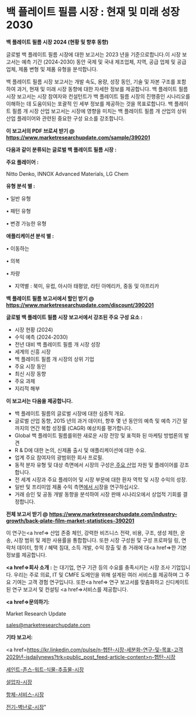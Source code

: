 # 백 플레이트 필름 시장 : 현재 및 미래 성장 2030

<strong>백 플레이트 필름 시장 2024 (현황 및 향후 동향)</strong>

글로벌 백 플레이트 필름 시장에 대한 보고서는 2023 년을 기준으로합니다.이 시장 보고서는 예측 기간 (2024-2030) 동안 국제 및 국내 제조업체, 지역, 공급 업체 및 공급 업체, 제품 변형 및 제품 유형을 분석합니다.

백 플레이트 필름 시장 보고서는 개발 속도, 용량, 성장 동인, 기술 및 자본 구조를 포함하여 과거, 현재 및 미래 시장 동향에 대한 자세한 정보를 제공합니다. 백 플레이트 필름 시장 보고서는 시장 참여자와 컨설턴트가 백 플레이트 필름 시장의 진행중인 시나리오를 이해하는 데 도움이되는 포괄적 인 세부 정보를 제공하는 것을 목표로합니다. 백 플레이트 필름 개 시장 산업 보고서는 시장에 영향을 미치는 백 플레이트 필름 개 산업의 상위 산업 플레이어와 관련된 중요한 구성 요소를 강조합니다.



<strong>이 보고서의 PDF 브로셔 받기 @ <a href=https://www.marketresearchupdate.com/sample/390201>https://www.marketresearchupdate.com/sample/390201</a></strong>



<strong>다음과 같이 분류되는 글로벌 백 플레이트 필름 시장 :</strong>



<strong>주요 플레이어 :</strong>

Nitto Denko, INNOX Advanced Materials, LG Chem



<strong>유형 분석 별 :</strong>

• 일반 유형

• 패턴 유형

• 변경 가능한 유형



<strong>애플리케이션 분석 별 :</strong>

• 이동하는

• 의복

• 차량

<ul>
  <li>지역별 : 북미, 유럽, 아시아 태평양, 라틴 아메리카, 중동 및 아프리카</li>
</ul>


<strong>백 플레이트 필름 보고서에서 할인 받기 @ <a href=https://www.marketresearchupdate.com/discount/390201>https://www.marketresearchupdate.com/discount/390201</a></strong>



<strong>글로벌 백 플레이트 필름 시장 보고서에서 강조된 주요 구성 요소 :</strong>
<ul>
  <li>시장 현황 (2024)</li>
  <li>수익 예측 (2024-2030)</li>
  <li>전년 대비 백 플레이트 필름 개 시장 성장</li>
  <li>세계의 신흥 시장</li>
  <li>백 플레이트 필름 개 시장의 상위 기업</li>
  <li>주요 시장 동인</li>
  <li>최신 시장 동향</li>
  <li>주요 과제</li>
  <li>지리적 해부</li>
</ul>


<strong>이 보고서는 다음을 제공합니다.</strong>
<ul>
  <li>백 플레이트 필름의 글로벌 시장에 대한 심층적 개요.</li>
  <li>글로벌 산업 동향, 2015 년의 과거 데이터, 향후 몇 년 동안의 예측 및 예측 기간 말까지의 연간 복합 성장률 (CAGR) 예상치를 평가합니다.</li>
  <li>Global 백 플레이트 필름를위한 새로운 시장 전망 및 표적화 된 마케팅 방법론의 발견</li>
  <li>R &amp; D에 대한 논의, 신제품 출시 및 애플리케이션에 대한 수요.</li>
  <li>업계 주요 참여자의 광범위한 회사 프로필.</li>
  <li>동적 분자 유형 및 대상 측면에서 시장의 구성은<a href=> 주요 산</a>업 자원 및 플레이어를 강조합니다.</li>
  <li>전 세계 시장과 주요 플레이어 및 시장 부문에 대한 환자 역학 및 시장 수익의 성장.</li>
  <li>일반 및 프리미엄 제품 수익 측면<a href=>에서 시</a>장을 연구하십시오.</li>
  <li>거래 승인 및 공동 개발 동향을 분석하여 시장 판매 시나리오에서 상업적 기회를 결정합니다.</li>
</ul>



<strong>전체 보고서 받기 @ <a href=https://www.marketresearchupdate.com/industry-growth/back-plate-film-market-statistices-390201>https://www.marketresearchupdate.com/industry-growth/back-plate-film-market-statistices-390201</a></strong>

이 연구는<a href=> 산업 존중</a> 체인, 강력한 비즈니스 전략, 비용, 구조, 생성 제한, 운송, 시장 범위 및 제한 사용률을 통합합니다. 또한 시장 구성원 및 구성 프로파일 링, 연락처 데이터, 항목 / 혜택 침대, 소득 개발, 수익 창출 및 총 거래에 대<a href=>한 기본 </a>정보를 제공합니다.



<strong><a href=>회사 소</a>개 :</strong>
는 대기업, 연구 기관 등의 수요를 충족시키는 시장 조사 기업입니다. 우리는 주로 의료, IT 및 CMFE 도메인을 위해 설계된 여러 서비스를 제공하며 그 주요 기여는 고객 경험 연구입니다. 또한<a href=> 연구 보</a>고서를 맞춤화하고 신디케이트 된 연구 보고서 및 컨설팅 <a href=>서비스</a>를 제공합니다.



<strong><a href=>문의하기:</a></strong>

Market Research Update

sales@marketresearchupdate.com



<strong>기타 보고서:</strong>

<a href=https://kr.linkedin.com/pulse/n-헵탄-시장-세분화-연구-및-목표-고객2029년-isdailynews?trk=public_post_feed-article-content>n-헵탄-시장</a>

<a href=https://www.linkedin.com/pulse/세인트-존스-워트-식물-추출물-시장-동향-및-성장-전망-isdailynews/>세인트-존스-워트-식물-추출물-시장</a>

<a href=https://www.linkedin.com/pulse/설압자-시장-진입-전략-및-위험-평가2029년-survey-spotlight-pro-24-analysis-jrryc/>설압자-시장</a>

<a href=https://www.linkedin.com/pulse/항체-서비스-시장-동향-및-성장-전망-analytics-avenue-adventures-24-ana-fjbsf/>항체-서비스-시장</a>

<a href=https://www.linkedin.com/pulse/전기-벽난로-시장-현재-및-미래-성장-2030-analytics-alchemy-360-analysis-mwhvc/>전기-벽난로-시장</a>"
